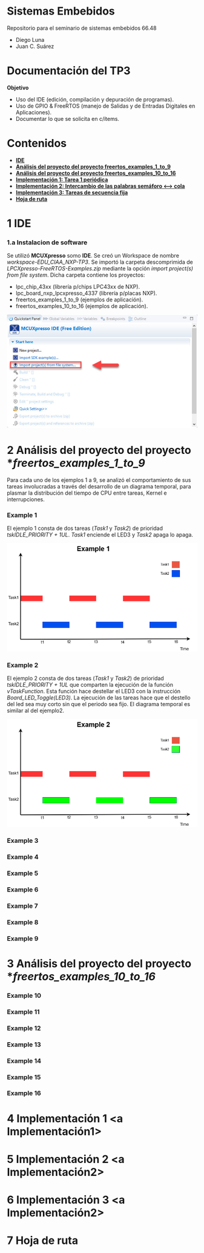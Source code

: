 # Sistemas Embebidos
Repositorio para el seminario de sistemas embebidos 66.48

- Diego Luna
- Juan C. Suárez

# Documentación del TP3
**Objetivo**

- Uso del IDE (edición, compilación y depuración de programas).
- Uso de GPIO & FreeRTOS (manejo de Salidas y de Entradas Digitales en Aplicaciones).
- Documentar lo que se solicita en c/ítems.

# Contenidos

- [**IDE**](#IDE)
- [**Análisis del proyecto del proyecto freertos_examples_1_to_9**](#freertosexamples1to9 )
- [**Análisis del proyecto del proyecto freertos_examples_10_to_16**](#freertosexamples10to16)
- [**Implementación 1: Tarea 1 periódica**](#punto4)
- [**Implementación 2: Intercambio de las palabras semáforo <--> cola**](#punto5)
- [**Implementación 3: Tareas de secuencia fija**](#punto6)
- [**Hoja de ruta**](#HojadeRuta)

# 1 IDE <a name=IDE></a>

### 1.a Instalacion de software
Se utilizó **MCUXpresso** somo **IDE**. Se creó un Workspace de nombre *workspace-EDU_CIAA_NXP-TP3*. Se importó la carpeta descomprimida de *LPCXpresso-FreeRTOS-Examples.zip* mediante la opción *import project(s) from file system*. Dicha carpeta contiene los proyectos:

- lpc_chip_43xx (librería p/chips LPC43xx de NXP).
- lpc_board_nxp_lpcxpresso_4337 (librería p/placas NXP).
- freertos_examples_1_to_9 (ejemplos de aplicación). 
- freertos_examples_10_to_16 (ejemplos de aplicación).


![importProject](Imagenes/importProject.jpeg)


# 2 Análisis del proyecto del proyecto **freertos_examples_1_to_9* <a freertosexamples1to_9></a>

Para cada uno de los ejemplos 1 a 9, se analizó el comportamiento de sus tareas involucradas a través del desarrollo de un  diagrama temporal, para plasmar la distribución del tiempo de CPU entre tareas, Kernel e interrupciones.

### Example 1
El ejemplo 1 consta de dos tareas (*Task1* y *Task2*) de prioridad *tskIDLE_PRIORITY + 1UL*. *Task1* enciende el LED3 y *Task2* apaga lo apaga. 

![Example1_1](Imagenes/Example1_1.png)


### Example 2
El ejemplo 2 consta de dos tareas (*Task1* y *Task2*) de prioridad *tskIDLE_PRIORITY + 1UL* que comparten la ejecución de la función *vTaskFunction*. Esta función hace destellar el LED3 con la instrucción *Board_LED_Toggle(LED3)*. La ejecución de las tareas hace que el destello del led sea muy corto sin que el periodo sea fijo. El diagrama temporal es similar al del ejemplo2. 

![Example2](Imagenes/Example2.png)

### Example 3

### Example 4

### Example 5

### Example 6

### Example 7

### Example 8

### Example 9


# 3 Análisis del proyecto del proyecto **freertos_examples_10_to_16* <a freertosexamples10to_16></a>

### Example 10

### Example 11

### Example 12

### Example 13

### Example 14

### Example 15

### Example 16


# 4 Implementación 1 <a Implementación1></a>

# 5 Implementación 2 <a Implementación2></a>

# 6 Implementación 3 <a Implementación2></a>

# 7 Hoja de ruta <a name=HojadeRuta></a>